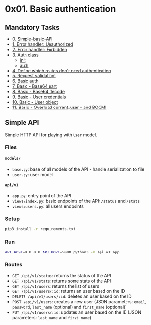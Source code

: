 # 0x01. Basic authentication

## Mandatory Tasks

- [0.  Simple-basic-API](api/v1/app.py)
- [1.  Error handler: Unauthorized](api/v1/views/index.py)
- [2.  Error handler: Forbidden](api/v1/views/index.py)
- [3.  Auth class](api/v1/auth)
  - [init](api/v1/auth/__init__.py)
  - [auth](api/v1/auth/auth.py)
- [4.  Define which routes don't need authentication](api/v1/auth/auth.py)
- [5.  Request validation!](api/v1/auth/auth.py)
- [6.  Basic auth](api/v1/auth/basic_auth.py)
- [7.  Basic - Base64 part](api/v1/auth/basic_auth.py)
- [8.  Basic - Base64 decode](api/v1/auth/basic_auth.py)
- [9.  Basic - User credentials](api/v1/auth/basic_auth.py)
- [10. Basic - User object](api/v1/auth/basic_auth.py)
- [11. Basic - Overload current_user - and BOOM!](api/v1/auth/basic_auth.py)

## Simple API

Simple HTTP API for playing with `User` model.

### Files

#### `models/`

- `base.py`: base of all models of the API - handle serialization to file
- `user.py`: user model

#### `api/v1`

- `app.py`: entry point of the API
- `views/index.py`: basic endpoints of the API: `/status` and `/stats`
- `views/users.py`: all users endpoints

### Setup

```bash
pip3 install -r requirements.txt
```

### Run

```bash
API_HOST=0.0.0.0 API_PORT=5000 python3 -m api.v1.app
```

### Routes

- `GET /api/v1/status`: returns the status of the API
- `GET /api/v1/stats`: returns some stats of the API
- `GET /api/v1/users`: returns the list of users
- `GET /api/v1/users/:id`: returns an user based on the ID
- `DELETE /api/v1/users/:id`: deletes an user based on the ID
- `POST /api/v1/users`: creates a new user (JSON parameters: `email`, `password`, `last_name` (optional) and `first_name` (optional))
- `PUT /api/v1/users/:id`: updates an user based on the ID (JSON parameters: `last_name` and `first_name`)
